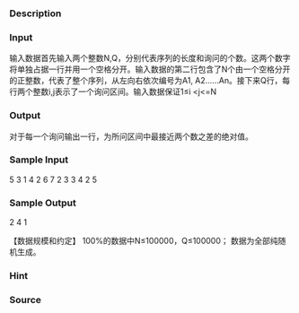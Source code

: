 
### Description

### Input
输入数据首先输入两个整数N,Q，分别代表序列的长度和询问的个数。这两个数字将单独占据一行并用一个空格分开。输入数据的第二行包含了N个由一个空格分开的正整数，代表了整个序列，从左向右依次编号为A1, A2……An。接下来Q行，每行两个整数i,j表示了一个询问区间。输入数据保证1≤i <j<=N
### Output
对于每一个询问输出一行，为所问区间中最接近两个数之差的绝对值。
### Sample Input
5 3
1 4 2 6 7
2 3
3 4
2 5

### Sample Output
2
4
1

【数据规模和约定】
100%的数据中N≤100000，Q≤100000；
数据为全部纯随机生成。

### Hint

### Source
